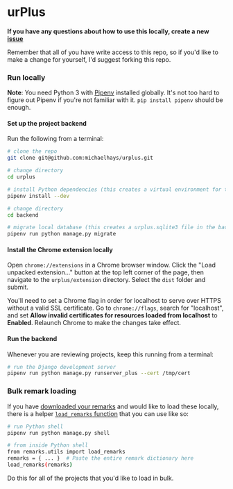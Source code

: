 # urPlus

**If you have any questions about how to use this locally, create a new [issue](https://github.com/michaelhays/urplus/issues)**

Remember that all of you have write access to this repo, so if you'd like to make a change for yourself, I'd suggest forking this repo.

### Run locally

**Note**: You need Python 3 with [Pipenv](https://github.com/pypa/pipenv) installed globally. It's not too hard to figure out Pipenv if you're not familiar with it. `pip install pipenv` should be enough.

#### Set up the project backend

Run the following from a terminal:
``` bash
# clone the repo
git clone git@github.com:michaelhays/urplus.git

# change directory
cd urplus

# install Python dependencies (this creates a virtual environment for the project, which is a good thing)
pipenv install --dev

# change directory
cd backend

# migrate local database (this creates a urplus.sqlite3 file in the backend directory, which stores your remarks)
pipenv run python manage.py migrate
```

#### Install the Chrome extension locally

Open `chrome://extensions` in a Chrome browser window. Click the "Load unpacked extension..." button at the top left corner of the page, then navigate to the `urplus/extension` directory. Select the `dist` folder and submit.

You'll need to set a Chrome flag in order for localhost to serve over HTTPS without a valid SSL certificate. Go to `chrome://flags`, search for "localhost", and set **Allow invalid certificates for resources loaded from localhost** to **Enabled**. Relaunch Chrome to make the changes take effect.

#### Run the backend

Whenever you are reviewing projects, keep this running from a terminal:
``` bash
# run the Django development server
pipenv run python manage.py runserver_plus --cert /tmp/cert
```

### Bulk remark loading

If you have [downloaded your remarks](https://urplus.herokuapp.com/remarks#download-remarks) and would like to load these locally, there is a helper [`load_remarks` function](https://github.com/michaelhays/urplus/blob/master/backend/remarks/utils.py#L4) that you can use like so:

``` bash
# run Python shell
pipenv run python manage.py shell

# from inside Python shell
from remarks.utils import load_remarks
remarks = { ... }  # Paste the entire remark dictionary here
load_remarks(remarks)
```

Do this for all of the projects that you'd like to load in bulk.
